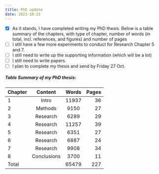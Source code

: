 ```yaml
---
title: PhD update
date: 2023-10-25
---
```


- [x] As it stands, I have completed writing my PhD thesis. Below is a table summary of the chapters, with type of chapter, number of words (in total, incl. references, and figures) and number of pages
- [ ] I still have a few more experiments to conduct for Research Chapter 5 and 7. 
- [ ] I still need to write up the supporting information (which will be a lot)
- [ ] I still need to write papers. 
- [ ] I plan to complete my thesis and send by Friday 27 Oct. 

##### Table Summary of my PhD thesis:

|  Chapter | Content |	Words |	Pages |
| :--------| :------:| :-----:| -----:|
| 1 | Intro | 11937	| 36|
| 2 | Methods | 9150 |	27 |
| 3 | Research | 6289 |	29 |
| 4 | Research | 11257 | 39 |
| 5 | Research | 6351 |	27 |
| 6 | Research | 6887	| 24 |
| 7 | Research | 9908 |	34 |
| 8 | Conclusions | 3700 |	11 |
|Total| | 65479	| 227 |

